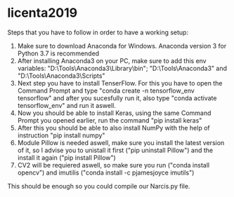 # licenta2019

Steps that you have to follow in order to have a working setup:

1. Make sure to download Anaconda for Windows. Anaconda version 3 for Python 3.7 is recommended
2. After installing Anaconda3 on your PC, make sure to add this env variables: "D:\Tools\Anaconda3\Library\bin"; "D:\Tools\Anaconda3" and "D:\Tools\Anaconda3\Scripts"
3. Next step you have to install TenserFlow. For this you have to open the Command Prompt and type "conda create -n tensorflow_env tensorflow" and after you sucesfully run it, also type "conda activate tensorflow_env" and run it aswell.
4. Now you should be able to install Keras, using the same Command Prompt you opened earlier, run the command "pip install keras"
5. After this you should be able to also install NumPy with the help of instruction "pip install numpy"
6. Module Pillow is needed aswell, make sure you install the latest version of it, so I advise you to unistall it first ("pip uninstall Pillow") and the install it again ("pip install Pillow")
7. CV2 will be requiered aswell, so make sure you run ("conda install opencv") and imutilis ("conda install -c pjamesjoyce imutils")

This should be enough so you could compile our Narcis.py file.

